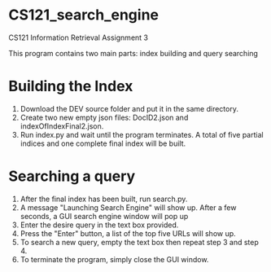# CS121_search_engine

CS121 Information Retrieval Assignment 3

This program contains two main parts: index building and query searching

# Building the Index
1. Download the DEV source folder and put it in the same directory.
2. Create two new empty json files: DocID2.json and indexOfIndexFinal2.json.
3. Run index.py and wait until the program terminates. 
   A total of five partial indices and one complete final index will be built.

# Searching a query
1. After the final index has been built, run search.py.
2. A message "Launching Search Engine" will show up.
   After a few seconds, a GUI search engine window will pop up
3. Enter the desire query in the text box provided.
4. Press the "Enter" button, a list of the top five URLs will show up.
5. To search a new query, empty the text box then repeat step 3 and step 4.
6. To terminate the program, simply close the GUI window.
